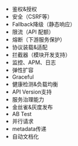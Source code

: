 * 鉴权&授权
* 安全（CSRF等）
* Fallback降级（静态响应）
* 限流（API 配额）
* 熔断（下游服务保护）
* 协议装载&适配
* 拦截器（模块开发支持）
* 监控、APM、日志
* 弹性扩容
* Graceful
* 健康检测&负载均衡
* API Version支持
* 服务治理能力
* 金丝雀&灰度发布
* AB Test
* 并行请求
* metadata传递
* 自动文档化